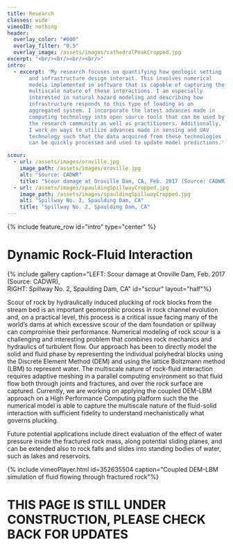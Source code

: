 ```yaml
---
title: Research
classes: wide
vimeoID: nothing
header:
  overlay_color: "#000"
  overlay_filter: "0.5"
  overlay_image: /assets/images/cathedralPeakCropped.jpg
excerpt: "<br/><br/><br/><br/>"  
intro: 
  - excerpt: 'My research focuses on quantifying how geologic setting
       and infrastructure design interact. This involves numerical
       models implemented in software that is capable of capturing the
       multiscale nature of these interactions. I am especially
       interested in natural hazard modeling and describing how
       infrastructure responds to this type of loading as an
       aggregated system. I incorporate the latest advances made in
       computing technology into open source tools that can be used by
       the research community as well as practitioners. Additionally,
       I work on ways to utilize advances made in sensing and UAV
       technology such that the data acquired from these technologies
       can be quickly processed and used to update model predictions.'

scour:
  - url: /assets/images/oroville.jpg
    image_path: /assets/images/oroville.jpg
    alt: "Source: CADWR"
    title: "Scour damage at Oroville Dam, CA, Feb. 2017 (Source: CADWR)"
  - url: /assets/images/spauldingSpillwayCropped.jpg
    image_path: /assets/images/spauldingSpillwayCropped.jpg
    alt: "Spillway No. 2, Spaulding Dam, CA"
    title: "Spillway No. 2, Spaulding Dam, CA"    
---
```


{% include feature_row id="intro" type="center" %}

# Dynamic Rock-Fluid Interaction

{% include gallery caption="LEFT: Scour damage at Oroville Dam, Feb. 2017 (Source: CADWR),<br/>RIGHT: Spillway No. 2, Spaulding Dam, CA" id="scour" layout="half"%}

Scour of rock by hydraulically induced plucking of rock blocks from
the stream bed is an important geomorphic process in rock channel
evolution and, on a practical level, this process is a critical issue
facing many of the world’s dams at which excessive scour of the dam
foundation or spillway can compromise their performance. Numerical
modeling of rock scour is a challenging and interesting problem that
combines rock mechanics and hydraulics of turbulent flow. Our approach
has been to directly model the solid and fluid phase by representing
the individual polyhedral blocks using the Discrete Element Method
(DEM) and using the lattice Boltzmann method (LBM) to represent water.
The multiscale nature of rock-fluid interaction requires adaptive
meshing in a parallel computing environment so that fluid flow both
through joints and fractures, and over the rock surface are captured.
Currently, we are working on applying the coupled DEM-LBM approach on
a High Performance Computing platform such the the numerical model is
able to capture the multiscale nature of the fluid-solid interaction
with sufficient fidelity to understand mechanistically what governs
plucking.

Future potential applications include direct evaluation of the effect
of water pressure inside the fractured rock mass, along potential
sliding planes, and can be extended also to rock falls and slides into
standing bodies of water, such as lakes and reservoirs.

{% include vimeoPlayer.html id=352635504 caption="Coupled DEM-LBM simulation of fluid flowing through fractured rock"%}
<br/>

# THIS PAGE IS STILL UNDER CONSTRUCTION, PLEASE CHECK BACK FOR UPDATES

[comment]: <> (# Three-Dimensional Model Generation)